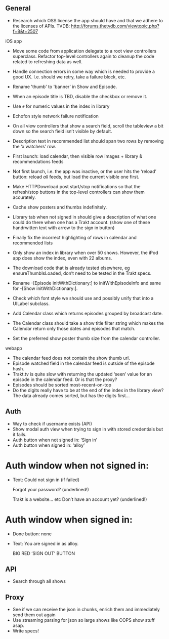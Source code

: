 General
-------

* Research which OSS license the app should have and that we adhere to the licenses of APIs.
  TVDB: http://forums.thetvdb.com/viewtopic.php?f=8&t=2507


iOS app
* Move some code from application delegate to a root view controllers superclass. Refactor top-level controllers again to cleanup the code related to refreshing data as well. 
* Handle connection errors in some way which is needed to provide a good UX. I.e. should we retry, take a failure block, etc.
* Rename 'thumb' to 'banner' in Show and Episode.
* When an episode title is TBD, disable the checkbox or remove it.
* Use `#` for numeric values in the index in library
* Echofon style network failure notification
* On all view controllers that show a search field, scroll the tableview a bit down so the search field isn’t visible by default.
* Description text in recommended list should span two rows by removing the ‘x watchers’ row.
* First launch: load calendar, then visible row images + library & recommendations feeds
* Not first launch, i.e. the app was inactive, or the user hits the ‘reload’ button: reload _all_ feeds, but load the current visible one first.
* Make HTTPDownload post start/stop notifications so that the refresh/stop buttons in the top-level controllers can show them accurately.
* Cache show posters and thumbs indefinitely.
* Library tab when not signed in should give a description of what one could do there when one has a Trakt account. (show one of these handrwitten text with arrow to the sign in button)
* Finally fix the incorrect highlighting of rows in calendar and recommended lists

* Only show an index in library when over 50 shows. However, the iPod app does show the index, even with 22 albums.
* The download code that is already tested elsewhere, eg ensureThumbIsLoaded, don’t need to be tested in the Trakt specs.
* Rename -[Episode initWithDictionary:] to initWithEpisodeInfo and same for -[Show initWithDictionary:].
* Check which font style we should use and possibly unify that into a UILabel subclass.
* Add Calendar class which returns episodes grouped by broadcast date.
* The Calendar class should take a show title filter string which makes the Calendar return only those dates and episodes that match.
* Set the preferred show poster thumb size from the calendar controller.


webapp
* The calendar feed does not contain the show thumb url.
* Episode watched field in the calendar feed is outside of the episode hash.
* Trakt.tv is quite slow with returning the updated ‘seen’ value for an episode in the calendar feed. Or is that the proxy?
* Episodes should be sorted most-recent-on-top
* Do the digits really have to be at the end of the index in the library view? The data already comes sorted, but has the digits first...

Auth
----

* Way to check if username exists (API)
* Show modal auth view when trying to sign in with stored credentials but it fails.
* Auth button when not signed in: ‘Sign in’
* Auth button when signed in: ‘alloy’

Auth window when not signed in:
===============================

* Text:
	Could not sign in (if failed)

	Forgot your password? (underlined!)

	Trakt is a website... etc
	Don’t have an account yet? (underlined!)

Auth window when signed in:
===============================

* Done button: none
* Text:
	You are signed in as alloy.

	BIG RED ‘SIGN OUT’ BUTTON

API
---

* Search through all shows

Proxy
-----

* See if we can receive the json in chunks, enrich them and immediately send them out again
* Use streaming parsing for json so large shows like COPS show stuff asap.
* Write specs!
